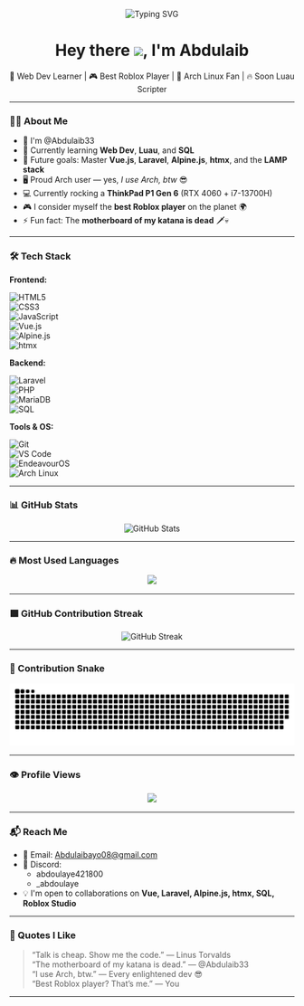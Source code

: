 <p align="center">
  <img src="https://readme-typing-svg.herokuapp.com?font=Fira+Code&size=25&duration=3000&pause=1000&color=00FFAA&center=true&vCenter=true&width=435&lines=Hey!+I'm+Abdulaib33;Web+Dev+%7C+Roblox+Creator+%7C+Arch+User;Currently+learning+Vue%2C+Laravel%2C+SQL+...;Best+Roblox+Player+%F0%9F%8F%86" alt="Typing SVG" />
</p>

<h1 align="center">Hey there <img src="https://raw.githubusercontent.com/MartinHeinz/MartinHeinz/master/wave.gif" width="30px">, I'm Abdulaib</h1>

<p align="center">
  🚀 Web Dev Learner | 🎮 Best Roblox Player | 🐧 Arch Linux Fan | 🔥 Soon Luau Scripter
</p>

---

### 👨‍💻 About Me

- 👋 I'm @Abdulaib33  
- 🌱 Currently learning **Web Dev**, **Luau**, and **SQL**  
- 🔭 Future goals: Master **Vue.js**, **Laravel**, **Alpine.js**, **htmx**, and the **LAMP stack**  
- 🖥️ Proud Arch user — yes, _I use Arch, btw_ 😎  
- 💻 Currently rocking a **ThinkPad P1 Gen 6** (RTX 4060 + i7-13700H)  
- 🎮 I consider myself the **best Roblox player** on the planet 🌍  
- ⚡ Fun fact: The **motherboard of my katana is dead** 🗡️💀  

---

### 🛠️ Tech Stack

**Frontend:**

![HTML5](https://img.shields.io/badge/HTML5-E34F26?style=flat&logo=html5&logoColor=white "HTML5")  
![CSS3](https://img.shields.io/badge/CSS3-1572B6?style=flat&logo=css3 "CSS3")  
![JavaScript](https://img.shields.io/badge/JavaScript-F7DF1E?style=flat&logo=javascript&logoColor=black "JavaScript")  
![Vue.js](https://img.shields.io/badge/Vue.js-35495E?style=flat&logo=vue.js "Vue.js")  
![Alpine.js](https://img.shields.io/badge/Alpine.js-8BC0D0?style=flat&logo=alpine.js&logoColor=black "Alpine.js")  
![htmx](https://img.shields.io/badge/htmx-6E6E6E?style=flat&logo=htmx&logoColor=white "htmx")  

**Backend:**

![Laravel](https://img.shields.io/badge/Laravel-F72C1F?style=flat&logo=laravel&logoColor=white "Laravel")  
![PHP](https://img.shields.io/badge/PHP-777BB4?style=flat&logo=php&logoColor=white "PHP")  
![MariaDB](https://img.shields.io/badge/MariaDB-003545?style=flat&logo=mariadb&logoColor=white "MariaDB")  
![SQL](https://img.shields.io/badge/SQL-4479A1?style=flat&logo=mysql&logoColor=white "SQL")  

**Tools & OS:**

![Git](https://img.shields.io/badge/Git-F05032?style=flat&logo=git&logoColor=white "Git")  
![VS Code](https://img.shields.io/badge/VS%20Code-007ACC?style=flat&logo=visual-studio-code&logoColor=white "VS Code")  
![EndeavourOS](https://img.shields.io/badge/EndeavourOS-7E83A9?style=flat&logo=endeavouros "EndeavourOS")  
![Arch Linux](https://img.shields.io/badge/Arch_Linux-1793D1?style=flat&logo=arch-linux&logoColor=white "Arch Linux")  

---

### 📊 GitHub Stats

<p align="center">
  <img src="https://github-readme-stats.vercel.app/api?username=Abdulaib33&show_icons=true&theme=tokyonight" alt="GitHub Stats" />
</p>

---

### 🔥 Most Used Languages

<p align="center">
  <img src="https://github-readme-stats.vercel.app/api/top-langs/?username=Abdulaib33&layout=compact&theme=tokyonight&hide_border=true" />
</p>

---

### 🟩 GitHub Contribution Streak

<p align="center">
  <img src="https://github-readme-streak-stats.herokuapp.com?user=Abdulaib33&theme=tokyonight" alt="GitHub Streak" />
</p>

---

### 🐍 Contribution Snake

<p align="center">
  <img src="https://raw.githubusercontent.com/Abdulaib33/Abdulaib33/main/github-contribution-grid-snake.svg" alt="Contribution Snake Animation" />
</p>

---

### 👁️ Profile Views

<p align="center">
  <img src="https://komarev.com/ghpvc/?username=Abdulaib33&label=Profile+Views&color=blueviolet&style=flat" />
</p>

---

### 📬 Reach Me

- 📨 Email: [Abdulaibayo08@gmail.com](mailto:Abdulaibayo08@gmail.com)  
- 💬 Discord:  
  - abdoulaye421800  
  - _abdoulaye  
- 💡 I'm open to collaborations on **Vue, Laravel, Alpine.js, htmx, SQL, Roblox Studio**

---

### 🧠 Quotes I Like

> “Talk is cheap. Show me the code.” — Linus Torvalds  
> “The motherboard of my katana is dead.” — @Abdulaib33  
> “I use Arch, btw.” — Every enlightened dev 😎  
> “Best Roblox player? That’s me.” — You  

---

<!---
Abdulaib33/Abdulaib33 is a ✨ special ✨ repository because its `README.md` (this file) appears on your GitHub profile.
--->
